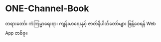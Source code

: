 # ONE-Channel-Book
တရားတော်၊ ကံကြမ္မာရေးရာ၊ ကျန်းမာရေးနှင့် ဇာတ်နိပါတ်တော်များ ဖြန့်ဝေရန် Web App တစ်ခု။
